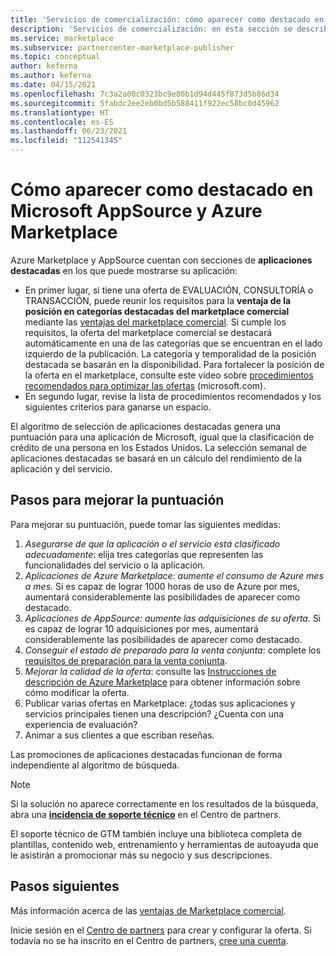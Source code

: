 ```yaml
---
title: 'Servicios de comercialización: cómo aparecer como destacado en Marketplace | Azure Marketplace'
description: 'Servicios de comercialización: en esta sección se describe la publicación de ofertas destacadas en Microsoft AppSource y Azure Marketplace'
ms.service: marketplace
ms.subservice: partnercenter-marketplace-publisher
ms.topic: conceptual
author: keferna
ms.author: keferna
ms.date: 04/15/2021
ms.openlocfilehash: 7c3a2a00c0323bc9e80b1d94d445f873d5b86d34
ms.sourcegitcommit: 5fabdc2ee2eb0bd5b588411f922ec58bc0d45962
ms.translationtype: HT
ms.contentlocale: es-ES
ms.lasthandoff: 06/23/2021
ms.locfileid: "112541345"
---
```

# <a name="how-to-get-featured-in-microsoft-appsource-and-azure-marketplace"></a>Cómo aparecer como destacado en Microsoft AppSource y Azure Marketplace

Azure Marketplace y AppSource cuentan con secciones de **aplicaciones destacadas** en los que puede mostrarse su aplicación:

* En primer lugar, si tiene una oferta de EVALUACIÓN, CONSULTORÍA o TRANSACCIÓN, puede reunir los requisitos para la **ventaja de la posición en categorías destacadas del marketplace comercial** mediante las [ventajas del marketplace comercial](./gtm-your-marketplace-benefits.md). Si cumple los requisitos, la oferta del marketplace comercial se destacará automáticamente en una de las categorías que se encuentran en el lado izquierdo de la publicación. La categoría y temporalidad de la posición destacada se basarán en la disponibilidad. Para fortalecer la posición de la oferta en el marketplace, consulte este vídeo sobre [procedimientos recomendados para optimizar las ofertas](https://partner.microsoft.com/asset/detail/best-practices-for-optimizing-your-listing-mp4) (microsoft.com).
* En segundo lugar, revise la lista de procedimientos recomendados y los siguientes criterios para ganarse un espacio.

El algoritmo de selección de aplicaciones destacadas genera una puntuación para una aplicación de Microsoft, igual que la clasificación de crédito de una persona en los Estados Unidos.  La selección semanal de aplicaciones destacadas se basará en un cálculo del rendimiento de la aplicación y del servicio.

## <a name="steps-to-improve-your-score"></a>Pasos para mejorar la puntuación

Para mejorar su puntuación, puede tomar las siguientes medidas:

1. *Asegurarse de que la aplicación o el servicio está clasificado adecuadamente*: elija tres categorías que representen las funcionalidades del servicio o la aplicación.
2. *Aplicaciones de Azure Marketplace: aumente el consumo de Azure mes a mes.* Si es capaz de lograr 1000 horas de uso de Azure por mes, aumentará considerablemente las posibilidades de aparecer como destacado.
3. *Aplicaciones de AppSource: aumente las adquisiciones de su oferta.* Si es capaz de lograr 10 adquisiciones por mes, aumentará considerablemente las posibilidades de aparecer como destacado.
4. *Conseguir el estado de preparado para la venta conjunta*: complete los [requisitos de preparación para la venta conjunta](/legal/marketplace/certification-policies#3000-requirements-for-co-sell-status).
5. *Mejorar la calidad de la oferta*: consulte las [Instrucciones de descripción de Azure Marketplace](marketplace-criteria-content-validation.md) para obtener información sobre cómo modificar la oferta.
6. Publicar varias ofertas en Marketplace: ¿todas sus aplicaciones y servicios principales tienen una descripción? ¿Cuenta con una experiencia de evaluación?
7. Animar a sus clientes a que escriban reseñas.

Las promociones de aplicaciones destacadas funcionan de forma independiente al algoritmo de búsqueda.

>[!Note]
>Si la solución no aparece correctamente en los resultados de la búsqueda, abra una **[incidencia de soporte técnico](https://go.microsoft.com/fwlink/?linkid=2165533)** en el Centro de partners.

El soporte técnico de GTM también incluye una biblioteca completa de plantillas, contenido web, entrenamiento y herramientas de autoayuda que le asistirán a promocionar más su negocio y sus descripciones.

## <a name="next-steps"></a>Pasos siguientes

Más información acerca de las [ventajas de Marketplace comercial](gtm-your-marketplace-benefits.md).

Inicie sesión en el [Centro de partners](https://go.microsoft.com/fwlink/?linkid=2165290) para crear y configurar la oferta. Si todavía no se ha inscrito en el Centro de partners, [cree una cuenta](create-account.md).
